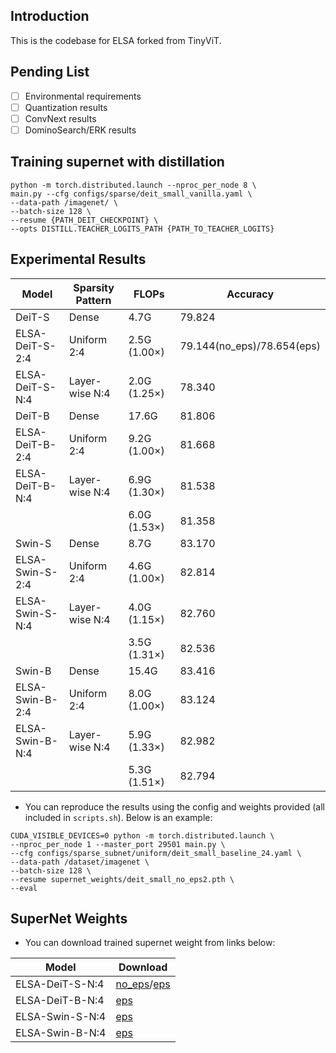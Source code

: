 ## Introduction
This is the codebase for ELSA forked from TinyViT.

## Pending List
- [ ] Environmental requirements
- [ ] Quantization results
- [ ] ConvNext results
- [ ] DominoSearch/ERK results  

## Training supernet with distillation
```
python -m torch.distributed.launch --nproc_per_node 8 \
main.py --cfg configs/sparse/deit_small_vanilla.yaml \
--data-path /imagenet/ \
--batch-size 128 \
--resume {PATH_DEIT_CHECKPOINT} \
--opts DISTILL.TEACHER_LOGITS_PATH {PATH_TO_TEACHER_LOGITS}
```

## Experimental Results
| Model            | Sparsity Pattern | FLOPs          | Accuracy |
|------------------|------------------|----------------|----------|
| DeiT-S           | Dense            | 4.7G           | 79.824   |
| ELSA-DeiT-S-2:4  | Uniform 2:4      | 2.5G (1.00×)   | 79.144(no_eps)/78.654(eps) |
| ELSA-DeiT-S-N:4  | Layer-wise N:4   | 2.0G (1.25×)   | 78.340   |
| DeiT-B           | Dense            | 17.6G          | 81.806   |
| ELSA-DeiT-B-2:4  | Uniform 2:4      | 9.2G (1.00×)   | 81.668   |
| ELSA-DeiT-B-N:4  | Layer-wise N:4   | 6.9G (1.30×)   | 81.538   |
|                  |                  | 6.0G (1.53×)   | 81.358   |
| Swin-S           | Dense            | 8.7G           | 83.170   |
| ELSA-Swin-S-2:4  | Uniform 2:4      | 4.6G (1.00×)   | 82.814   |
| ELSA-Swin-S-N:4  | Layer-wise N:4   | 4.0G (1.15×)   | 82.760   |
|                  |                  | 3.5G (1.31×)   | 82.536   |
| Swin-B           | Dense            | 15.4G          | 83.416   |
| ELSA-Swin-B-2:4  | Uniform 2:4      | 8.0G (1.00×)   | 83.124   |
| ELSA-Swin-B-N:4  | Layer-wise N:4   | 5.9G (1.33×)   | 82.982   |
|                  |                  | 5.3G (1.51×)   | 82.794   |

- You can reproduce the results using the config and weights provided (all included in `scripts.sh`). Below is an example:
```
CUDA_VISIBLE_DEVICES=0 python -m torch.distributed.launch \
--nproc_per_node 1 --master_port 29501 main.py \
--cfg configs/sparse_subnet/uniform/deit_small_baseline_24.yaml \
--data-path /dataset/imagenet \
--batch-size 128 \
--resume supernet_weights/deit_small_no_eps2.pth \
--eval
```

## SuperNet Weights
- You can download trained supernet weight from links below:

| Model           | Download | 
|-----------------|----------|
| ELSA-DeiT-S-N:4 | [no_eps](https://drive.google.com/file/d/1-76rgS2xA2dHTCWHascRaVoV2LEzRami/view)/[eps](https://drive.google.com/file/d/1XTjraDO7U-j80ZwnfashO3bZe3gsYw5x/view) |
| ELSA-DeiT-B-N:4 | [eps](https://drive.google.com/file/d/1WOv-8IdDH3T11YXdcMZG2zq8IhMuX1aV/view) |
| ELSA-Swin-S-N:4 | [eps](https://drive.google.com/file/d/1BEEeAG86cOlw3hjN2_ivRuSdxlIAtxSx/view) |
| ELSA-Swin-B-N:4 | [eps](https://drive.google.com/file/d/1mkiqoSchNfkisiYTp0ylYl8tvtZoNlyP/view) |
